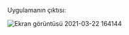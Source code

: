Uygulamanın çıktısı:

![Ekran görüntüsü 2021-03-22 164144](https://user-images.githubusercontent.com/56368163/111998959-91276780-8b2d-11eb-8b22-920a2b7a77ed.png)

